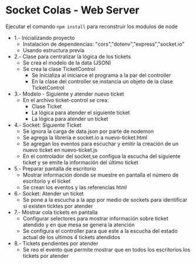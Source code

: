 # Socket Colas - Web Server

Ejecutar el comando ```npm install``` para reconstruir los modulos de node

- 1.- Inicializando proyecto
    -  Instalacion de dependencias: "cors","dotenv","express","socket.io"
    -  Usando estructura prevía
- 2.- Clase para centralizar la lógica de los tickets
    - Se crea el modelo de la data (JSON)
    - Se crea la clase TicketControl
      - Se inicializa al iniciarce el programa a la par del controller
      - En la clase del controller se instancia un objeto de la clase TicketControl
- 3.- Modelo - Siguiente y atender nuevo ticket
    - En el archivo ticket-control se crea:
      - Clase Ticket
      - La lógica para atender el siguiente ticket
      - La lógica para atender un ticket
- 4.-  Socket: Siguiente Ticket
    - Se ignora la carga de data.json por parte de nodemon
    - Se agrega la librería e socket.io a nuevo-ticket.html
    - Se agregan los eventos para escuchar y emitir la creación de un nuevo ticket en nuevo-ticket.js
    - En el controlador del socket,se configua la escucha del siguiente ticket y se emite la información del último ticket
- 5.- Preparar pantalla de escritorio
    - Mostrar información donde se muestre en pantalla el número de escritorio y el ticket
    - Se crean los eventos y las referencias html
- 6.- Socket: Atender un ticket
    - Se pone a la escucha a la app por medio de sockets para identificar si existen ticktes por atender
- 7.- Mostrar cola tickets en pantalla
    - Configurar selectores para mostrar información sobre ticket atendido y en que mesa se genera la atención
    - Se configura el controller para que este a la escucha del estado actual de los ultimos 4 tickets atendidos
- 8.- Tickets pendientes por atender
    - Se reo el evento que permite mostrar que en todos los escritorios los tickets por atender
